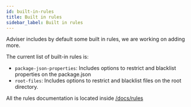 ```yaml
---
id: built-in-rules
title: Built in rules
sidebar_label: Built in rules
---
```


Adviser includes by default some built in rules, we are working on adding more.

The current list of built-in rules is:

- `package-json-properties`: Includes options to restrict and blacklist properties on the package.json
- `root-files`: Includes options to restrict and blacklist files on the root directory.

All the rules documentation is located inside [/docs/rules](https://github.com/Jam3/adviser/tree/master/docs/rules)
